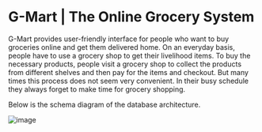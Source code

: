 # G-Mart | The Online Grocery System


G-Mart provides user-friendly interface for people who want to buy groceries online and get them delivered home. On an everyday basis, people have to use a grocery shop to get their livelihood items. To buy the necessary products, people visit a grocery shop to collect the products from different shelves and then pay for the items and checkout. But many times this process does not seem very convenient. In their busy schedule they always forget to make time for grocery shopping.

Below is the schema diagram of the database architecture.

![image](https://user-images.githubusercontent.com/48211558/215661837-91df13cc-1750-4dba-bce1-a16145a5937e.png)
